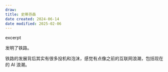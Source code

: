 ```yaml
---
draw:
title: 史蒂芬森
date created: 2024-06-14
date modified: 2025-02-06
---
```


excerpt

<!-- more -->

发明了铁路。

铁路的发展背后其实有很多投机和泡沫，感觉有点像之前的互联网浪潮，包括现在的 AI 浪潮。
